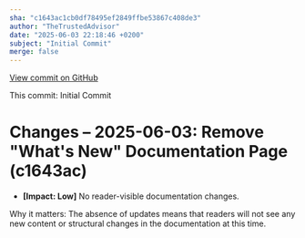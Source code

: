 ```yaml
---
sha: "c1643ac1cb0df78495ef2849ffbe53867c408de3"
author: "TheTrustedAdvisor"
date: "2025-06-03 22:18:46 +0200"
subject: "Initial Commit"
merge: false
---
```


[View commit on GitHub](https://github.com/TheTrustedAdvisor/FabricAdoptionFramework/commit/c1643ac1cb0df78495ef2849ffbe53867c408de3)

This commit: Initial Commit

# Changes – 2025-06-03: Remove "What's New" Documentation Page (c1643ac)

- **[Impact: Low]** No reader-visible documentation changes.

Why it matters: The absence of updates means that readers will not see any new content or structural changes in the documentation at this time.
